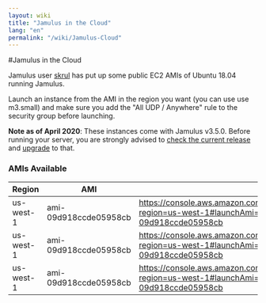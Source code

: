 ```yaml
---
layout: wiki
title: "Jamulus in the Cloud"
lang: "en"
permalink: "/wiki/Jamulus-Cloud"
---
```


#Jamulus in the Cloud

Jamulus user [skrul](https://sourceforge.net/u/skrulx/profile/) has put up some public EC2 AMIs of Ubuntu 18.04 running Jamulus. 


Launch an instance from the AMI in the region you want (you can use use m3.small) and make sure you add the "All UDP / Anywhere" rule to the security group before launching.


**Note as of April 2020**: These instances come with Jamulus v3.5.0. Before running your server, you are strongly advised to [check the current release](https://github.com/corrados/jamulus/releases) and [upgrade](https://github.com/corrados/jamulus/blob/master/INSTALL.md) to that.

### AMIs Available

| Region  | AMI  |   |
|---|---|---|
| us-west-1  |  ami-09d918ccde05958cb |  https://console.aws.amazon.com/ec2/home?region=us-west-1#launchAmi=ami-09d918ccde05958cb |
| us-west-1  |  ami-09d918ccde05958cb |  https://console.aws.amazon.com/ec2/home?region=us-west-1#launchAmi=ami-09d918ccde05958cb |
| us-west-1  |  ami-09d918ccde05958cb |  https://console.aws.amazon.com/ec2/home?region=us-west-1#launchAmi=ami-09d918ccde05958cb |

